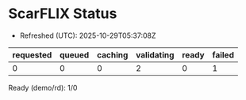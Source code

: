 ﻿# ScarFLIX Status

* Refreshed (UTC): 2025-10-29T05:37:08Z

| requested | queued | caching | validating | ready | failed |
|-----------|--------|---------|------------|-------|--------|
| 0 | 0 | 0 | 2 | 0 | 1 |

Ready (demo/rd): 1/0
